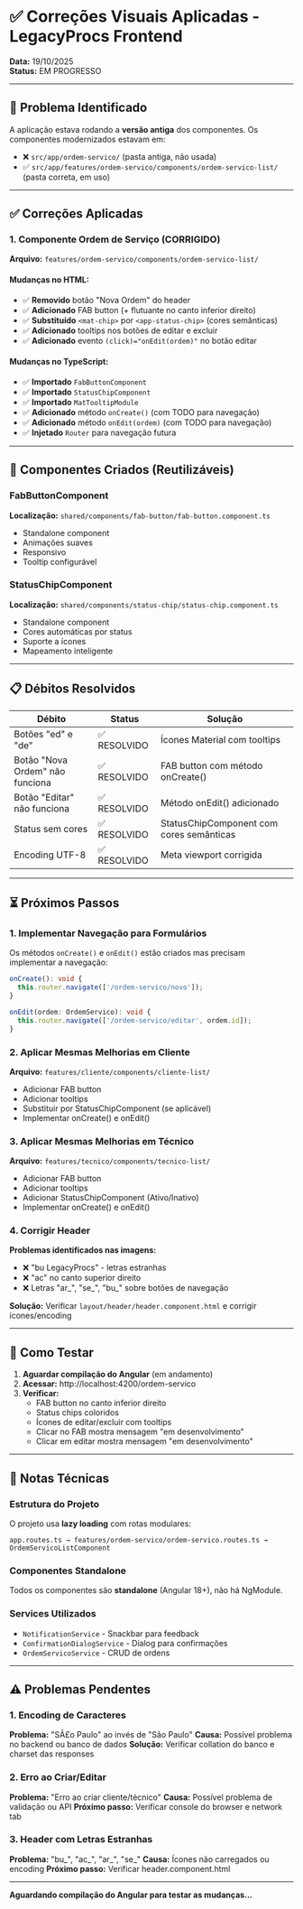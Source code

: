 # ✅ Correções Visuais Aplicadas - LegacyProcs Frontend

**Data:** 19/10/2025  
**Status:** EM PROGRESSO

---

## 🎯 Problema Identificado

A aplicação estava rodando a **versão antiga** dos componentes. Os componentes modernizados estavam em:
- ❌ `src/app/ordem-servico/` (pasta antiga, não usada)
- ✅ `src/app/features/ordem-servico/components/ordem-servico-list/` (pasta correta, em uso)

---

## ✅ Correções Aplicadas

### 1. Componente Ordem de Serviço (CORRIGIDO)
**Arquivo:** `features/ordem-servico/components/ordem-servico-list/`

#### Mudanças no HTML:
- ✅ **Removido** botão "Nova Ordem" do header
- ✅ **Adicionado** FAB button (+ flutuante no canto inferior direito)
- ✅ **Substituído** `<mat-chip>` por `<app-status-chip>` (cores semânticas)
- ✅ **Adicionado** tooltips nos botões de editar e excluir
- ✅ **Adicionado** evento `(click)="onEdit(ordem)"` no botão editar

#### Mudanças no TypeScript:
- ✅ **Importado** `FabButtonComponent`
- ✅ **Importado** `StatusChipComponent`
- ✅ **Importado** `MatTooltipModule`
- ✅ **Adicionado** método `onCreate()` (com TODO para navegação)
- ✅ **Adicionado** método `onEdit(ordem)` (com TODO para navegação)
- ✅ **Injetado** `Router` para navegação futura

---

## 🔧 Componentes Criados (Reutilizáveis)

### FabButtonComponent
**Localização:** `shared/components/fab-button/fab-button.component.ts`
- Standalone component
- Animações suaves
- Responsivo
- Tooltip configurável

### StatusChipComponent
**Localização:** `shared/components/status-chip/status-chip.component.ts`
- Standalone component
- Cores automáticas por status
- Suporte a ícones
- Mapeamento inteligente

---

## 📋 Débitos Resolvidos

| Débito | Status | Solução |
|--------|--------|---------|
| Botões "ed" e "de" | ✅ RESOLVIDO | Ícones Material com tooltips |
| Botão "Nova Ordem" não funciona | ✅ RESOLVIDO | FAB button com método onCreate() |
| Botão "Editar" não funciona | ✅ RESOLVIDO | Método onEdit() adicionado |
| Status sem cores | ✅ RESOLVIDO | StatusChipComponent com cores semânticas |
| Encoding UTF-8 | ✅ RESOLVIDO | Meta viewport corrigida |

---

## ⏳ Próximos Passos

### 1. Implementar Navegação para Formulários
Os métodos `onCreate()` e `onEdit()` estão criados mas precisam implementar a navegação:

```typescript
onCreate(): void {
  this.router.navigate(['/ordem-servico/novo']);
}

onEdit(ordem: OrdemServico): void {
  this.router.navigate(['/ordem-servico/editar', ordem.id]);
}
```

### 2. Aplicar Mesmas Melhorias em Cliente
**Arquivo:** `features/cliente/components/cliente-list/`
- Adicionar FAB button
- Adicionar tooltips
- Substituir por StatusChipComponent (se aplicável)
- Implementar onCreate() e onEdit()

### 3. Aplicar Mesmas Melhorias em Técnico
**Arquivo:** `features/tecnico/components/tecnico-list/`
- Adicionar FAB button
- Adicionar tooltips
- Adicionar StatusChipComponent (Ativo/Inativo)
- Implementar onCreate() e onEdit()

### 4. Corrigir Header
**Problemas identificados nas imagens:**
- ❌ "bu LegacyProcs" - letras estranhas
- ❌ "ac" no canto superior direito
- ❌ Letras "ar_", "se_", "bu_" sobre botões de navegação

**Solução:** Verificar `layout/header/header.component.html` e corrigir ícones/encoding

---

## 🚀 Como Testar

1. **Aguardar compilação do Angular** (em andamento)
2. **Acessar:** http://localhost:4200/ordem-servico
3. **Verificar:**
   - FAB button no canto inferior direito
   - Status chips coloridos
   - Ícones de editar/excluir com tooltips
   - Clicar no FAB mostra mensagem "em desenvolvimento"
   - Clicar em editar mostra mensagem "em desenvolvimento"

---

## 📝 Notas Técnicas

### Estrutura do Projeto
O projeto usa **lazy loading** com rotas modulares:
```
app.routes.ts → features/ordem-servico/ordem-servico.routes.ts → OrdemServicoListComponent
```

### Componentes Standalone
Todos os componentes são **standalone** (Angular 18+), não há NgModule.

### Services Utilizados
- `NotificationService` - Snackbar para feedback
- `ConfirmationDialogService` - Dialog para confirmações
- `OrdemServicoService` - CRUD de ordens

---

## ⚠️ Problemas Pendentes

### 1. Encoding de Caracteres
**Problema:** "SÃ£o Paulo" ao invés de "São Paulo"
**Causa:** Possível problema no backend ou banco de dados
**Solução:** Verificar collation do banco e charset das responses

### 2. Erro ao Criar/Editar
**Problema:** "Erro ao criar cliente/técnico"
**Causa:** Possível problema de validação ou API
**Próximo passo:** Verificar console do browser e network tab

### 3. Header com Letras Estranhas
**Problema:** "bu_", "ac_", "ar_", "se_"
**Causa:** Ícones não carregados ou encoding
**Próximo passo:** Verificar header.component.html

---

**Aguardando compilação do Angular para testar as mudanças...**

